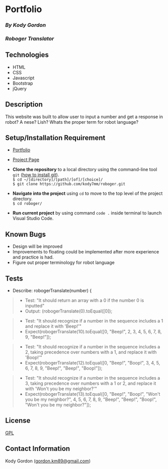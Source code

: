 # Portfolio

### _By Kody Gordon_
### _Roboger Translator_

## Technologies
* HTML
* CSS
* Javascript
* Bootstrap
* jQuery

## Description
This website was built to allow user to input a number and get a response in robot? A nese? Lish? Whats the proper term for robot language?

## Setup/Installation Requirement
* [Portfolio](https://github.com/kody7mm/)
* [Project Page](https://github.com/kody7mm/roboger)
* **Clone the repository** to a local directory using the command-line tool `git` ([how to install git](https://www.learnhowtoprogram.com/introduction-to-programming/getting-started-with-intro-to-programming/git-and-github)).  
  `$ cd ~/[directory]/[path]/[of]/[choice]/`  
  `$ git clone https://github.com/kody7mm/roboger.git` 

* **Navigate into the project** using `cd` to move to the top level of the project directory.  
  `$ cd roboger/`  

* **Run current project** by using command `code .` inside terminal to launch Visual Studio Code.

## Known Bugs
* Design will be improved
* Improvements to floating could be implemented after more experience and practice is had.
* Figure out proper terminology for robot language

## Tests
* Describe: robogerTranslate(number) {
>* Test: "It should return an array with a 0 if the number 0 is inputted"
>* Output: (robogerTranslate(0).toEqual([0]);

>* Test: "It should recognize if a number in the sequence includes a 1 and replace it with 'Beep!'"
>* Expect(robogerTranslate(10).toEqual([0, "Beep!", 2, 3, 4, 5, 6, 7, 8, 9, "Beep!"]);

>* Test: "It should recognize if a number in the sequence includes a 2, taking precedence over numbers with a 1, and replace it with 'Boop!'"
>* Expect(robogerTranslate(12).toEqual([0, "Beep!", "Boop!", 3, 4, 5, 6, 7, 8, 9, "Beep!", "Beep!", "Boop!"]);

>* Test: "It should recognize if a number in the sequence includes a 3, taking precedence over numbers with a 1 or 2, and replace it with 'Won't you be my neighbor?'"
>* Expect(robogerTranslate(13).toEqual([0, "Beep!", "Boop!", "Won't you be my neighbor?", 4, 5, 6, 7, 8, 9, "Beep!", "Beep!", "Boop!", "Won't you be my neighbor?"]);


## License
[GPL](https://choosealicense.com/licenses/gpl-3.0/)

## Contact Information
Kody Gordon (gordon.km89@gmail.com)